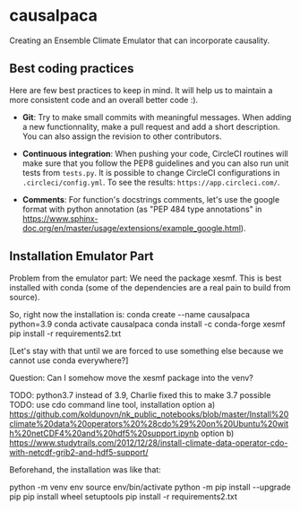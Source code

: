 # causalpaca
Creating an Ensemble Climate Emulator that can incorporate causality.

## Best coding practices
Here are few best practices to keep in mind. It will help us to maintain a more consistent code and an overall better code :).

- __Git__: Try to make small commits with meaningful messages. When adding a new functionnality, make a pull request and add a short description. You can also assign the revision to other contributors.

- __Continuous integration__: When pushing your code, CircleCI routines will make sure that you follow the PEP8 guidelines and you can also run unit tests from `tests.py`. It is possible to change CircleCI configurations in `.circleci/config.yml`. To see the results: `https://app.circleci.com/`.

- __Comments__: For function's docstrings comments, let's use the google format with python annotation (as "PEP 484 type annotations" in https://www.sphinx-doc.org/en/master/usage/extensions/example_google.html).

## Installation Emulator Part

Problem from the emulator part: We need the package xesmf. This is best installed
with conda (some of the dependencies are a real pain to build from source).

So, right now the installation is:
  conda create --name causalpaca python=3.9
  conda activate causalpaca
  conda install -c conda-forge xesmf
  pip install -r requirements2.txt

[Let's stay with that until we are forced to use something else because we cannot use conda everywhere?]

Question: Can I somehow move the xesmf package into the venv?

TODO: python3.7 instead of 3.9, Charlie fixed this to make 3.7 possible
TODO: use cdo command line tool, installation option a) https://github.com/koldunovn/nk_public_notebooks/blob/master/Install%20climate%20data%20operators%20%28cdo%29%20on%20Ubuntu%20with%20netCDF4%20and%20hdf5%20support.ipynb
  option b) https://www.studytrails.com/2012/12/28/install-climate-data-operator-cdo-with-netcdf-grib2-and-hdf5-support/
  
Beforehand, the installation was like that:

python -m venv env
source env/bin/activate
python -m pip install --upgrade pip
pip install wheel setuptools
pip install -r requirements2.txt
